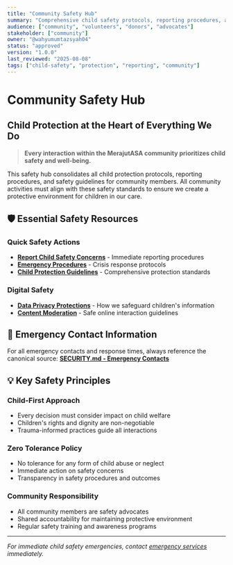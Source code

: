 ```yaml
---
title: "Community Safety Hub"
summary: "Comprehensive child safety protocols, reporting procedures, and protection guidelines for community members."
audience: ["community", "volunteers", "donors", "advocates"]
stakeholder: ["community"]
owner: "@wahyumumtazsyah04"
status: "approved"
version: "1.0.0"
last_reviewed: "2025-08-08"
tags: ["child-safety", "protection", "reporting", "community"]
---
```


# Community Safety Hub

## Child Protection at the Heart of Everything We Do

> **Every interaction within the MerajutASA community prioritizes child safety and well-being.**

This safety hub consolidates all child protection protocols, reporting procedures, and safety guidelines for 
community members. All community activities must align with these safety standards to ensure we create a 
protective environment for children in our care.

## 🛡️ Essential Safety Resources

### Quick Safety Actions
- **[Report Child Safety Concerns](reporting-concerns.md)** - Immediate reporting procedures
- **[Emergency Procedures](emergency-procedures.md)** - Crisis response protocols
- **[Child Protection Guidelines](child-protection.md)** - Comprehensive protection standards

### Digital Safety
- **[Data Privacy Protections](data-privacy.md)** - How we safeguard children's information
- **[Content Moderation](content-moderation.md)** - Safe online interaction guidelines

## 🚨 Emergency Contact Information

For all emergency contacts and response times, always reference the canonical source:
**[SECURITY.md - Emergency Contacts](../../../../SECURITY.md#emergency-contacts)**

## 💡 Key Safety Principles

### Child-First Approach
- Every decision must consider impact on child welfare
- Children's rights and dignity are non-negotiable
- Trauma-informed practices guide all interactions

### Zero Tolerance Policy
- No tolerance for any form of child abuse or neglect
- Immediate action on safety concerns
- Transparency in safety procedures and outcomes

### Community Responsibility
- All community members are safety advocates
- Shared accountability for maintaining protective environment
- Regular safety training and awareness programs

---

*For immediate child safety emergencies, contact [emergency services](../../../../SECURITY.md#emergency-contacts) immediately.*
